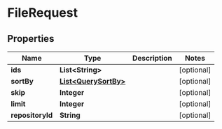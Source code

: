 

# FileRequest



## Properties

| Name | Type | Description | Notes |
|------------ | ------------- | ------------- | -------------|
|**ids** | **List&lt;String&gt;** |  |  [optional] |
|**sortBy** | [**List&lt;QuerySortBy&gt;**](QuerySortBy.md) |  |  [optional] |
|**skip** | **Integer** |  |  [optional] |
|**limit** | **Integer** |  |  [optional] |
|**repositoryId** | **String** |  |  [optional] |



